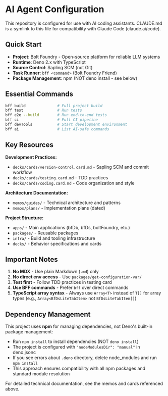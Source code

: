 # AI Agent Configuration

This repository is configured for use with AI coding assistants. CLAUDE.md is a
symlink to this file for compatibility with Claude Code (claude.ai/code).

## Quick Start

- **Project**: Bolt Foundry - Open-source platform for reliable LLM systems
- **Runtime**: Deno 2.x with TypeScript
- **Source Control**: Sapling SCM (not Git)
- **Task Runner**: `bff <command>` (Bolt Foundry Friend)
- **Package Management**: npm (NOT deno install - see below)

## Essential Commands

```bash
bff build              # Full project build
bff test               # Run tests
bff e2e --build        # Run end-to-end tests
bff ci                 # Full CI pipeline
bff devTools           # Start development environment
bff ai                 # List AI-safe commands
```

## Key Resources

**Development Practices:**

- `decks/cards/version-control.card.md` - Sapling SCM and commit workflow
- `decks/cards/testing.card.md` - TDD practices
- `decks/cards/coding.card.md` - Code organization and style

**Architecture Documentation:**

- `memos/guides/` - Technical architecture and patterns
- `memos/plans/` - Implementation plans (dated)

**Project Structure:**

- `apps/` - Main applications (bfDb, bfDs, boltFoundry, etc.)
- `packages/` - Reusable packages
- `infra/` - Build and tooling infrastructure
- `decks/` - Behavior specifications and cards

## Important Notes

1. **No MDX** - Use plain Markdown (`.md`) only
2. **No direct env access** - Use `packages/get-configuration-var/`
3. **Test first** - Follow TDD practices in testing card
4. **Use BFF commands** - Prefer `bff` over direct commands
5. **TypeScript array syntax** - Always use `Array<T>` instead of `T[]` for
   array types (e.g., `Array<BfDsLiteTabItem>` not `BfDsLiteTabItem[]`)

## Dependency Management

This project uses **npm** for managing dependencies, not Deno's built-in package
management:

- Run `npm install` to install dependencies (NOT `deno install`)
- The project is configured with `"nodeModulesDir": "manual"` in deno.jsonc
- If you see errors about `.deno` directory, delete node_modules and run
  `npm install`
- This approach ensures compatibility with all npm packages and standard module
  resolution

For detailed technical documentation, see the memos and cards referenced above.
